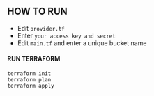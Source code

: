 ## HOW TO RUN 
- Edit `provider.tf`
- Enter `your access key and secret`
- Edit `main.tf` and enter a unique bucket name




#### RUN TERRAFORM 
 ```
 terraform init
 terraform plan
 terraform apply
 ```
